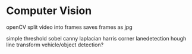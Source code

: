 # Computer Vision

openCV
split video into frames
saves frames as jpg

simple threshold
sobel
canny
laplacian
harris corner
lanedetection
  hough line transform
vehicle/object detection?